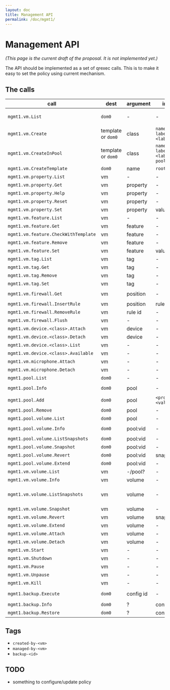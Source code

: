 ```yaml
---
layout: doc
title: Management API
permalink: /doc/mgmt1/
---
```


# Management API

*(This page is the current draft of the proposal. It is not implemented yet.)*

The API should be implemented as a set of qrexec calls. This is to make it easy
to set the policy using current mechanism.

## The calls

| call                                    | dest                   | argument      | inside                                    | return                                   | note |
| --------------------------------------- | ---------------------- | ------------- | ----------------------------------------- | ---------------------------------------- | ---- |
| `mgmt1.vm.List`                         | `dom0`                 | -             | -                                         | `<name> class=<class> state=<state>\n`   |
| `mgmt1.vm.Create`                       | template or `dom0`     | class         | `name=<name> label=<label>`               | -                                        |
| `mgmt1.vm.CreateInPool`                 | template or `dom0`     | class         | `name=<name> label=<label> pool=<pool>`   | -                                        |
| `mgmt1.vm.CreateTemplate`               | `dom0`                 | name          | `root.img`                                | -                                        |
| `mgmt1.vm.property.List`                | vm                     | -             | -                                         | `<property>\n`                           |
| `mgmt1.vm.property.Get`                 | vm                     | property      | -                                         | `default={yes|no} <value>`               |
| `mgmt1.vm.property.Help`                | vm                     | property      | -                                         | `help.rst`                               |
| `mgmt1.vm.property.Reset`               | vm                     | property      | -                                         | -                                        |
| `mgmt1.vm.property.Set`                 | vm                     | property      | value                                     | -                                        |
| `mgmt1.vm.feature.List`                 | vm                     | -             | -                                         | `<feature>\n`                            |
| `mgmt1.vm.feature.Get`                  | vm                     | feature       | -                                         | value                                    |
| `mgmt1.vm.feature.CheckWithTemplate`    | vm                     | feature       | -                                         | value                                    |
| `mgmt1.vm.feature.Remove`               | vm                     | feature       | -                                         | -                                        |
| `mgmt1.vm.feature.Set`                  | vm                     | feature       | value                                     | -                                        |
| `mgmt1.vm.tag.List`                     | vm                     | tag           | -                                         | `<tag>\n`                                |
| `mgmt1.vm.tag.Get`                      | vm                     | tag           | -                                         | `0` or `1`                               |retcode? |
| `mgmt1.vm.tag.Remove`                   | vm                     | tag           | -                                         | -                                        |
| `mgmt1.vm.tag.Set`                      | vm                     | tag           | -                                         | -                                        |
| `mgmt1.vm.firewall.Get`                 | vm                     | position      | -                                         | `<rule id> <rule>\n`                     |
| `mgmt1.vm.firewall.InsertRule`          | vm                     | position      | rule                                      | rule id                                  |
| `mgmt1.vm.firewall.RemoveRule`          | vm                     | rule id       | -                                         | -                                        |
| `mgmt1.vm.firewall.Flush`               | vm                     | -             | -                                         | -                                        |
| `mgmt1.vm.device.<class>.Attach`        | vm                     | device        | -                                         | -                                        |
| `mgmt1.vm.device.<class>.Detach`        | vm                     | device        | -                                         | -                                        |
| `mgmt1.vm.device.<class>.List`          | vm                     | -             | -                                         | `<device>\n`                             |
| `mgmt1.vm.device.<class>.Available`     | vm                     | -             | -                                         | `<device>\n`                             |
| `mgmt1.vm.microphone.Attach`            | vm                     | -             | -                                         | -                                        |
| `mgmt1.vm.microphone.Detach`            | vm                     | -             | -                                         | -                                        |
| `mgmt1.pool.List`                       | `dom0`                 | -             | -                                         | `<pool>\n`                               |
| `mgmt1.pool.Info`                       | `dom0`                 | pool          | -                                         | `<property>=<value>\n`                   |
| `mgmt1.pool.Add`                        | `dom0`                 | pool          | `<property>=<value>\n`                    | -                                        |
| `mgmt1.pool.Remove`                     | `dom0`                 | pool          | -                                         | -                                        |
| `mgmt1.pool.volume.List`                | `dom0`                 | pool          | -                                         | volume id                                |
| `mgmt1.pool.volume.Info`                | `dom0`                 | pool:vid      | -                                         | `<property>=<value>\n`                   |
| `mgmt1.pool.volume.ListSnapshots`       | `dom0`                 | pool:vid      | -                                         | `<snapshot>\n`                           |
| `mgmt1.pool.volume.Snapshot`            | `dom0`                 | pool:vid      | -                                         | snapshot                                 |
| `mgmt1.pool.volume.Revert`              | `dom0`                 | pool:vid      | snapshot                                  | -                                        |
| `mgmt1.pool.volume.Extend`              | `dom0`                 | pool:vid      | -                                         | `<size_in_bytes>`                        |
| `mgmt1.vm.volume.List`                  | vm                     | -/pool?       | -                                         | ?                                        |
| `mgmt1.vm.volume.Info`                  | vm                     | volume        | -                                         | ?                                        |
| `mgmt1.vm.volume.ListSnapshots`         | vm                     | volume        | -                                         | snapshot                                 |duplicate of `mgmt1.pool.volume.`, but with other call params |
| `mgmt1.vm.volume.Snapshot`              | vm                     | volume        | -                                         | snapshot                                 |id. |
| `mgmt1.vm.volume.Revert`                | vm                     | volume        | snapshot                                  | -                                        |id. |
| `mgmt1.vm.volume.Extend`                | vm                     | volume        | -                                         | `<size_in_bytes>`                        |id. |
| `mgmt1.vm.volume.Attach`                | vm                     | volume        | -                                         | -                                        |
| `mgmt1.vm.volume.Detach`                | vm                     | volume        | -                                         | -                                        |
| `mgmt1.vm.Start`                        | vm                     | -             | -                                         | -                                        |
| `mgmt1.vm.Shutdown`                     | vm                     | -             | -                                         | -                                        |
| `mgmt1.vm.Pause`                        | vm                     | -             | -                                         | -                                        |
| `mgmt1.vm.Unpause`                      | vm                     | -             | -                                         | -                                        |
| `mgmt1.vm.Kill`                         | vm                     | -             | -                                         | -                                        |
| `mgmt1.backup.Execute`                  | `dom0`                 | config id     | -                                         | -                                        |config in `/etc/qubes/backup/<id>.conf` |
| `mgmt1.backup.Info`                     | `dom0`                 | ?             | content?                                  | ?                                        |
| `mgmt1.backup.Restore`                  | `dom0`                 | ?             | content                                   | ?                                        |


## Tags

- `created-by-<vm>`
- `managed-by-<vm>`
- `backup-<id>`

## TODO

- something to configure/update policy

